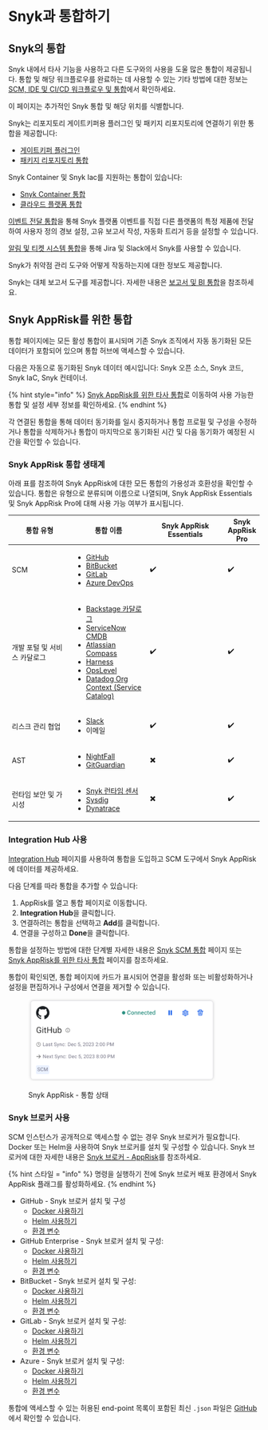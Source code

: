 # Snyk과 통합하기

## Snyk의 통합

Snyk 내에서 타사 기능을 사용하고 다른 도구와의 사용을 도울 많은 통합이 제공됩니다. 통합 및 해당 워크플로우를 완료하는 데 사용할 수 있는 기타 방법에 대한 정보는 [SCM, IDE 및 CI/CD 워크플로우 및 통합](../scm-ide-and-ci-cd-integrations/)에서 확인하세요.

이 페이지는 추가적인 Snyk 통합 및 해당 위치를 식별합니다.

Snyk는 리포지토리 게이트키퍼용 플러그인 및 패키지 리포지토리에 연결하기 위한 통합을 제공합니다:

* [게이트키퍼 플러그인](../scan-with-snyk/snyk-open-source/manage-vulnerabilities/gatekeeper-plugins/)
* [패키지 리포지토리 통합](../scan-with-snyk/snyk-open-source/package-repository-integrations/)

Snyk Container 및 Snyk Iac를 지원하는 통합이 있습니다:

* [Snyk Container 통합](../scan-with-snyk/snyk-container/container-registry-integrations/)
* [클라우드 플랫폼 통합](cloud-platforms-integrations/)

[이벤트 전달 통합](event-forwarding/)을 통해 Snyk 플랫폼 이벤트를 직접 다른 플랫폼의 특정 제품에 전달하여 사용자 정의 경보 설정, 고유 보고서 작성, 자동화 트리거 등을 설정할 수 있습니다.

[알림 및 티켓 시스템 통합](jira-and-slack-integrations/)을 통해 Jira 및 Slack에서 Snyk를 사용할 수 있습니다.

Snyk가 취약점 관리 도구와 어떻게 작동하는지에 대한 정보도 제공합니다. 

Snyk는 대체 보고서 도구를 제공합니다. 자세한 내용은 [보고서 및 BI 통합](../manage-risk/reporting/reporting-and-bi-integrations-snowflake-data-share/)을 참조하세요.

## Snyk AppRisk를 위한 통합

통합 페이지에는 모든 활성 통합이 표시되며 기존 Snyk 조직에서 자동 동기화된 모든 데이터가 포함되어 있으며 통합 허브에 액세스할 수 있습니다.

다음은 자동으로 동기화된 Snyk 데이터 예시입니다: Snyk 오픈 소스, Snyk 코드, Snyk IaC, Snyk 컨테이너.

{% hint style="info" %}
[Snyk AppRisk를 위한 타사 통합](../manage-risk/snyk-apprisk/integrations-for-snyk-apprisk/connect-a-third-party-integration.md)로 이동하여 사용 가능한 통합 및 설정 세부 정보를 확인하세요.
{% endhint %}

각 연결된 통합을 통해 데이터 동기화를 일시 중지하거나 통합 프로필 및 구성을 수정하거나 통합을 삭제하거나 통합이 마지막으로 동기화된 시간 및 다음 동기화가 예정된 시간을 확인할 수 있습니다.

### Snyk AppRisk 통합 생태계

아래 표를 참조하여 Snyk AppRisk에 대한 모든 통합의 가용성과 호환성을 확인할 수 있습니다. 통합은 유형으로 분류되며 이름으로 나열되며, Snyk AppRisk Essentials 및 Snyk AppRisk Pro에 대해 사용 가능 여부가 표시됩니다.

<table><thead><tr><th width="172">통합 유형</th><th width="164">통합 이름</th><th width="198">Snyk AppRisk Essentials</th><th>Snyk AppRisk Pro</th></tr></thead><tbody><tr><td>SCM</td><td><ul><li><a href="../scm-ide-and-ci-cd-integrations/snyk-scm-integrations/github.md#group-level-snyk-apprisk-integrations">GitHub</a></li><li><a href="../scm-ide-and-ci-cd-integrations/snyk-scm-integrations/bitbucket-cloud.md#group-level-snyk-apprisk-integrations">BitBucket</a></li><li><a href="../scm-ide-and-ci-cd-integrations/snyk-scm-integrations/gitlab.md#group-level-snyk-apprisk-integrations">GitLab</a></li><li><a href="../scm-ide-and-ci-cd-integrations/snyk-scm-integrations/azure-repositories-tfs.md#group-level-snyk-apprisk-integrations">Azure DevOps</a></li></ul></td><td>                <span data-gb-custom-inline data-tag="emoji" data-code="2714">✔️</span></td><td>                   <span data-gb-custom-inline data-tag="emoji" data-code="2714">✔️</span></td></tr><tr><td>개발 포털 및 서비스 카달로그</td><td><ul><li><a href="../scm-ide-and-ci-cd-integrations/snyk-scm-integrations/application-context-for-scm-integrations/">Backstage 카달로그</a></li><li><a href="../manage-risk/snyk-apprisk/integrations-for-snyk-apprisk/connect-a-third-party-integration.md#servicenow-cmdb-setup-guide">ServiceNow CMDB</a></li><li><a href="../scm-ide-and-ci-cd-integrations/snyk-scm-integrations/application-context-for-scm-integrations/#atlassian-compass">Atlassian Compass</a></li><li><a href="../scm-ide-and-ci-cd-integrations/snyk-scm-integrations/application-context-for-scm-integrations/#harness">Harness</a></li><li><a href="../scm-ide-and-ci-cd-integrations/snyk-scm-integrations/application-context-for-scm-integrations/#opslevel">OpsLevel</a></li><li><a href="../scm-ide-and-ci-cd-integrations/snyk-scm-integrations/application-context-for-scm-integrations/#datadog-org-context-service-catalog">Datadog Org Context (Service Catalog)</a></li></ul></td><td>               <span data-gb-custom-inline data-tag="emoji" data-code="2714">✔️</span></td><td>                     <span data-gb-custom-inline data-tag="emoji" data-code="2714">✔️</span></td></tr><tr><td>리스크 관리 협업</td><td><ul><li><a href="jira-and-slack-integrations/slack-integration.md">Slack</a></li><li>이메일</li></ul></td><td>                <span data-gb-custom-inline data-tag="emoji" data-code="2714">✔️</span></td><td>                    <span data-gb-custom-inline data-tag="emoji" data-code="2714">✔️</span></td></tr><tr><td>AST</td><td><ul><li><a href="../manage-risk/snyk-apprisk/integrations-for-snyk-apprisk/connect-a-third-party-integration.md#nightfall-setup-guide">NightFall</a></li><li><a href="../manage-risk/snyk-apprisk/integrations-for-snyk-apprisk/connect-a-third-party-integration.md#gitguardian-setup-guide">GitGuardian</a></li></ul></td><td>               <span data-gb-custom-inline data-tag="emoji" data-code="2716">✖️</span></td><td>                     <span data-gb-custom-inline data-tag="emoji" data-code="2714">✔️</span></td></tr><tr><td>런타임 보안 및 가시성</td><td><ul><li><a href="../manage-risk/snyk-apprisk/integrations-for-snyk-apprisk/snyk-runtime-sensor.md">Snyk 런타임 센서</a></li><li><a href="../manage-risk/snyk-apprisk/integrations-for-snyk-apprisk/connect-a-third-party-integration.md#sysdig-setup-guide">Sysdig</a></li><li><a href="../manage-risk/snyk-apprisk/integrations-for-snyk-apprisk/connect-a-third-party-integration.md#dynatrace-setup-guide">Dynatrace</a></li></ul></td><td>               <span data-gb-custom-inline data-tag="emoji" data-code="2716">✖️</span></td><td>                     <span data-gb-custom-inline data-tag="emoji" data-code="2714">✔️</span></td></tr></tbody></table>

### Integration Hub 사용

[Integration Hub](../getting-started/snyk-web-ui.md#manage-integrations-for-asset-discovery-asset-coverage-and-issues-from-third-party-vendors) 페이지를 사용하여 통합을 도입하고 SCM 도구에서 Snyk AppRisk에 데이터를 제공하세요.

다음 단계를 따라 통합을 추가할 수 있습니다:

1. AppRisk를 열고 통합 페이지로 이동합니다.
2. **Integration Hub**을 클릭합니다.
3. 연결하려는 통합을 선택하고 **Add**를 클릭합니다.
4. 연결을 구성하고 **Done**을 클릭합니다.

통합을 설정하는 방법에 대한 단계별 자세한 내용은 [Snyk SCM 통합](../scm-ide-and-ci-cd-integrations/snyk-scm-integrations/#group-level-snyk-apprisk-scm-integrations) 페이지 또는 [Snyk AppRisk를 위한 타사 통합](../manage-risk/snyk-apprisk/integrations-for-snyk-apprisk/connect-a-third-party-integration.md) 페이지를 참조하세요.

통합이 확인되면, 통합 페이지에 카드가 표시되어 연결을 활성화 또는 비활성화하거나 설정을 편집하거나 구성에서 연결을 제거할 수 있습니다.

<figure><img src="../.gitbook/assets/image (11) (4).png" alt="AppRisk - Integration status" width="375"><figcaption><p>Snyk AppRisk - 통합 상태</p></figcaption></figure>

### Snyk 브로커 사용

SCM 인스턴스가 공개적으로 액세스할 수 없는 경우 Snyk 브로커가 필요합니다. Docker 또는 Helm을 사용하여 Snyk 브로커를 설치 및 구성할 수 있습니다. Snyk 브로커에 대한 자세한 내용은 [Snyk 브로커 - AppRisk](../enterprise-setup/snyk-broker/snyk-broker-apprisk.md)를 참조하세요.

{% hint 스타일 = "info" %}
명령을 실행하기 전에 Snyk 브로커 배포 환경에서 Snyk AppRisk 플래그를 활성화하세요.
{% endhint %}

* GitHub - Snyk 브로커 설치 및 구성
  * [Docker 사용하기](../enterprise-setup/snyk-broker/install-and-configure-snyk-broker/github-prerequisites-and-steps-to-install-and-configure-broker/github-install-and-configure-using-docker.md#docker-run-command-to-set-up-a-broker-client-for-github)
  * [Helm 사용하기](../enterprise-setup/snyk-broker/install-and-configure-snyk-broker/github-prerequisites-and-steps-to-install-and-configure-broker/github-install-and-configure-using-helm.md)
  * [환경 변수](../enterprise-setup/snyk-broker/install-and-configure-snyk-broker/github-prerequisites-and-steps-to-install-and-configure-broker/github-environment-variables-for-snyk-broker.md)
* GitHub Enterprise - Snyk 브로커 설치 및 구성:
  * [Docker 사용하기](../enterprise-setup/snyk-broker/install-and-configure-snyk-broker/github-enterprise-prerequisites-and-steps-to-install-and-configure-broker/github-enterprise-install-and-configure-using-docker.md#docker-run-command-to-set-up-a-broker-client-for-github-enterprise)
  * [Helm 사용하기](../enterprise-setup/snyk-broker/install-and-configure-snyk-broker/github-enterprise-prerequisites-and-steps-to-install-and-configure-broker/github-enterprise-install-and-configure-using-helm.md)
  * [환경 변수](../enterprise-setup/snyk-broker/install-and-configure-snyk-broker/github-enterprise-prerequisites-and-steps-to-install-and-configure-broker/github-enterprise-environment-variables-for-snyk-broker.md)
* BitBucket - Snyk 브로커 설치 및 구성:
  * [Docker 사용하기](../enterprise-setup/snyk-broker/install-and-configure-snyk-broker/bitbucket-server-data-center-prerequisites-and-steps-to-install-and-configure-broker/data-center.md#docker-run-command-to-set-up-a-broker-client-for-bitbucket)
  * [Helm 사용하기](../enterprise-setup/snyk-broker/install-and-configure-snyk-broker/bitbucket-server-data-center-prerequisites-and-steps-to-install-and-configure-broker/bitbucket-server-data-center-install-and-configure-using-helm.md)
  * [환경 변수](../enterprise-setup/snyk-broker/install-and-configure-snyk-broker/bitbucket-server-data-center-prerequisites-and-steps-to-install-and-configure-broker/bitbucket-server-data-center-environment-variables-for-snyk-broker-basic-auth.md)
* GitLab - Snyk 브로커 설치 및 구성:
  * [Docker 사용하기](../enterprise-setup/snyk-broker/install-and-configure-snyk-broker/gitlab-prerequisites-and-steps-to-install-and-configure-broker/setup-broker-with-gitlab.md#docker-run-command-to-set-up-a-broker-client-for-gitlab)
  * [Helm 사용하기](../enterprise-setup/snyk-broker/install-and-configure-snyk-broker/gitlab-prerequisites-and-steps-to-install-and-configure-broker/gitlab-install-and-configure-using-helm.md)
  * [환경 변수](../enterprise-setup/snyk-broker/install-and-configure-snyk-broker/gitlab-prerequisites-and-steps-to-install-and-configure-broker/gitlab-environment-variables-for-snyk-broker.md)
* Azure - Snyk 브로커 설치 및 구성:
  * [Docker 사용하기](../enterprise-setup/snyk-broker/install-and-configure-snyk-broker/azure-repos-prerequisites-and-steps-to-install-and-configure-broker/setup-broker-with-azure-repos.md#docker-run-command-to-set-up-a-broker-client-for-azure-repos)
  * [Helm 사용하기](../enterprise-setup/snyk-broker/install-and-configure-snyk-broker/azure-repos-prerequisites-and-steps-to-install-and-configure-broker/azure-repos-install-and-configure-and-configure-using-helm.md)
  * [환경 변수](../enterprise-setup/snyk-broker/install-and-configure-snyk-broker/azure-repos-prerequisites-and-steps-to-install-and-configure-broker/azure-repos-environment-variables-for-snyk-broker.md)

통합에 액세스할 수 있는 허용된 end-point 목록이 포함된 최신 `.json` 파일은 [GitHub](https://github.com/snyk/broker/tree/565242baf003f06f445489dd96cc68c8386ede38/defaultFilters/apprisk)에서 확인할 수 있습니다.